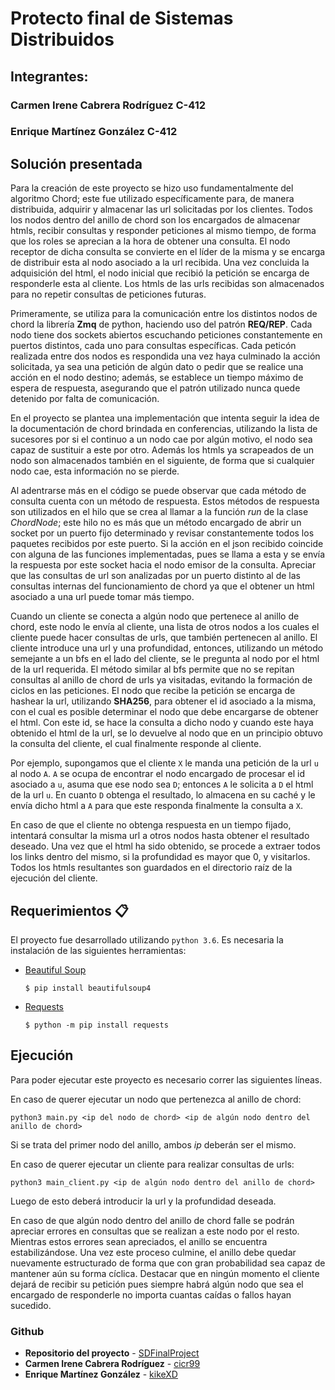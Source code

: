 # Protecto final de Sistemas Distribuidos

## Integrantes:
### Carmen Irene Cabrera Rodríguez C-412
### Enrique Martínez González C-412

## Solución presentada

Para la creación de este proyecto se hizo uso fundamentalmente del algoritmo Chord; este fue utilizado específicamente para, de manera distribuida, adquirir y almacenar las url solicitadas por los clientes. Todos los nodos dentro del anillo de chord son los encargados de almacenar htmls, recibir consultas y responder peticiones al mismo tiempo, de forma que los roles se aprecian a la hora de obtener una consulta. El nodo receptor de dicha consulta se convierte en el líder de la misma y se encarga de distribuir esta al nodo asociado a la url recibida. Una vez concluida la adquisición del html, el nodo inicial que recibió la petición se encarga de responderle esta al cliente. Los htmls de las urls recibidas son almacenados para no repetir consultas de peticiones futuras.

Primeramente, se utiliza para la comunicación entre los distintos nodos de chord la librería **Zmq** de python, haciendo uso del patrón **REQ/REP**. Cada nodo tiene dos sockets abiertos escuchando peticiones constantemente en puertos distintos, cada uno para consultas específicas. Cada peticón realizada entre dos nodos es respondida una vez haya culminado la acción solicitada, ya sea una petición de algún dato o pedir que se realice una acción en el nodo destino; además, se establece un tiempo máximo de espera de respuesta, asegurando que el patrón utilizado nunca quede detenido por falta de comunicación.

En el proyecto se plantea una implementación que intenta seguir la idea de la documentación de chord brindada en conferencias, utilizando la lista de sucesores por si el continuo a un nodo cae por algún motivo, el nodo sea capaz de sustituir a este por otro. Además los htmls ya scrapeados de un nodo son almacenados también en el siguiente, de forma que si cualquier nodo cae, esta información no se pierde.

Al adentrarse más en el código se puede observar que cada método de consulta cuenta con un método de respuesta. Estos métodos de respuesta son utilizados en el hilo que se crea al llamar a la función *run* de la clase *ChordNode*; este hilo no es más que un método encargado de abrir un socket por un puerto fijo determinado y revisar constantemente todos los paquetes recibidos por este puerto. Si la acción en el json recibido coincide con alguna de las funciones implementadas, pues se llama a esta y se envía la respuesta por este socket hacia el nodo emisor de la consulta. Apreciar que las consultas de url son analizadas por un puerto distinto al de las consultas internas del funcionamiento de chord ya que el obtener un html asociado a una url puede tomar más tiempo.

Cuando un cliente se conecta a algún nodo que pertenece al anillo de chord, este nodo le envía al cliente, una lista de otros nodos a los cuales el cliente puede hacer consultas de urls, que también pertenecen al anillo. El cliente introduce una url y una profundidad, entonces, utilizando un método semejante a un bfs en el lado del cliente, se le pregunta al nodo por el html de la url requerida. El método similar al bfs permite que no se repitan consultas al anillo de chord de urls ya visitadas, evitando la formación de ciclos en las peticiones. El nodo que recibe la petición se encarga de hashear la url, utilizando **SHA256**, para obtener el id asociado a la misma, con el cual es posible determinar el nodo que debe encargarse de obtener el html. Con este id, se hace la consulta a dicho nodo y cuando este haya obtenido el html de la url, se lo devuelve al nodo que en un principio obtuvo la consulta del cliente, el cual finalmente responde al cliente.

Por ejemplo, supongamos que el cliente `X` le manda una petición de la url `u` al nodo `A`. `A` se ocupa de encontrar el nodo encargado de procesar el id asociado a `u`, asuma que ese nodo sea `D`; entonces `A` le solicita a `D` el html de la url `u`. En cuanto `D` obtenga el resultado, lo almacena en su caché y le envía dicho html a `A` para que este responda finalmente la consulta a `X`.

En caso de que el cliente no obtenga respuesta en un tiempo fijado, intentará consultar la misma url a otros nodos hasta obtener el resultado deseado. Una vez que el html ha sido obtenido, se procede a extraer todos los links dentro del mismo, si la profundidad es mayor que 0, y visitarlos. Todos los htmls resultantes son guardados en el directorio raíz de la ejecución del cliente.

## Requerimientos 📋

El proyecto fue desarrollado utilizando `python 3.6`. Es necesaria la instalación de las siguientes herramientas:

- [Beautiful Soup](https://pypi.org/project/beautifulsoup4/)
    ```
    $ pip install beautifulsoup4
    ```

- [Requests](https://docs.python-requests.org/en/master/)
    ```
    $ python -m pip install requests
    ```


## Ejecución

Para poder ejecutar este proyecto es necesario correr las siguientes líneas.

En caso de querer ejecutar un nodo que pertenezca al anillo de chord:
    
```
python3 main.py <ip del nodo de chord> <ip de algún nodo dentro del anillo de chord>
```

Si se trata del primer nodo del anillo, ambos *ip* deberán ser el mismo.

En caso de querer ejecutar un cliente para realizar consultas de urls:

```
python3 main_client.py <ip de algún nodo dentro del anillo de chord>
```

Luego de esto deberá introducir la url y la profundidad deseada.

En caso de que algún nodo dentro del anillo de chord falle se podrán apreciar errores en consultas que se realizan a este nodo por el resto. Mientras estos errores sean apreciados, el anillo se encuentra estabilizándose. Una vez este proceso culmine, el anillo debe quedar nuevamente estructurado de forma que con gran probabilidad sea capaz de mantener aún su forma cíclica. Destacar que en ningún momento el cliente dejará de recibir su petición pues siempre habrá algún nodo que sea el encargado de responderle no importa cuantas caídas o fallos hayan sucedido.

### Github

- **Repositorio del proyecto** - [SDFinalProject](https://github.com/codersUP/SDFinalProject)
- **Carmen Irene Cabrera Rodríguez** - [cicr99](https://github.com/cicr99)
-  **Enrique Martínez González** - [kikeXD](https://github.com/kikeXD)